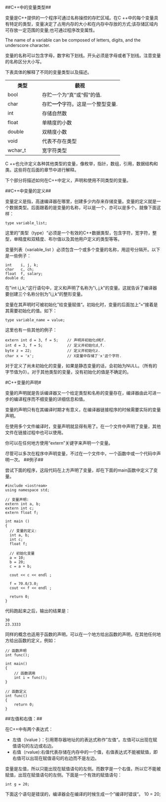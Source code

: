 ##C++中的变量类型##

变量是C++提供的一个程序可通过名称操控的存贮区域。在C ++中的每个变量具有特定的类型，变量决定了占用内存的大小和在内存中存放的方式;该存储区域内可存放一定范围的变量;也可通过程序改变属性。

The name of a variable can be composed of letters, digits, and the underscore character.

变量的名称可以包含字母，数字和下划线。开头必须是字母或者下划线。注意变量的名称区分大小写。

下表具体的解释了不同的变量类型以及描述。

<table class="src">
<tbody><tr><th width="30%">类型</th><th>藐视</th></tr>

<tr><td>bool</td><td>存贮一个为“真”或“假”的值.</td></tr>

<tr><td>char</td><td>存贮<b>一个</b>字符。这是一个整型变量.</td></tr>

<tr><td>int</td><td>存储自然数</td></tr>

<tr><td>float</td><td>单精度的小数</td></tr>

<tr><td>double</td><td>双精度小数</td></tr>

<tr><td>void</td><td>代表不存在类型</td></tr>

<tr><td>wchar_t</td><td>宽字符类型</td></tr>

</tbody></table>

C ++也允许定义各种其他类型的变量，像枚举，指针，数组，引用，数据结构和类。这些将在后面的章节中进行解释。

下个部分将描述如何在C++中定义，声明和使用不同类型的变量。

##C++中变量的定义##

变量定义是指，高速编译器在哪里，创建多少内存来存储变量。变量的定义就是一个数据类型。后面跟着的是变量的名称，可以是一个，亦可以是多个。就像下面这样：

    type variable_list;

这里的”类型（type）“必须是一个有效的C++数据类型，包含字符，宽字符，整型，单精度和双精度、布尔值以及其他用户定义的类型等等。


变量列表（variable_list ）必须包含一个或多个变量的名称，用逗号分隔开。以下是一些例子：

    int    i, j, k;
    char   c, ch;
    float  f, salary;
    double d;


在"int i,j,k;"这行语句中，定义和声明了名称为"i,.j,k"的变量。这就告诉了编译器要创建三个名称分别为”i,j,k“的整形变量。

变量在其声明时可被初始化”给变量赋值“。初始化时，变量的后面加上”=“接着是其需要初始化的值。如下：

    type variable_name = value;

这里也有一些其他的例子：

    extern int d = 3, f = 5;    // 声明并初始化d和f. 
    int d = 3, f = 5;           // 定义并初始化d,f. 
    byte z = 22;                // 定义并初始化z. 
    char x = 'x';               // X变量中存储了'x'这个字符.

对于定义了尚未初始化的变量，如果是静态变量的话，会初始为NULL。（所有的字节值为0）。对于其他类型的变量，没有初始化的值是不确定的。

#C++变量的声明#


变量的声明就是告诉编译器又一个给定类型和名称的变量存在，编译器由此可进一步的编译程序而不细变量的详细信息和值。

变量的声明只有在其编译时期才有意义，在编译器链接程序的时候需要实际的变量声明。 

在使用多个文件编译时，变量声明就显得有用了。在一个文件中声明了变量，其他文件在链接过程中也可以使用。

你可以在任何地方使用“extern”关键字来声明一个变量。

尽管可以多次在程序中声明变量，不过在一个文件中，一个函数中或一个代码中声明一次。
##例子##

尝试下面的程序，这段代码在上方声明了变量，却在下面的main函数中定义了变量。

    #include <iostream>
    using namespace std;
    
    // 变量声明:
    extern int a, b;
    extern int c;
    extern float f;
      
    int main ()
    {
      // 变量的定义:
      int a, b;
      int c;
      float f;
     
      // 初始化变量
      a = 10;
      b = 20;
      c = a + b;
     
      cout << c << endl ;
    
      f = 70.0/3.0;
      cout << f << endl ;
     
      return 0;
    }

代码跑起来之后，输出的结果是：

    30
    23.3333


同样的概念也适用于函数的声明，可以在一个地方给出函数的声明，在其他任何地方给出函数的定义，例如：

    // 函数声明
    int func();
    
    int main()
    {
        // 函数调用
        int i = func();
    }
    
    // 函数定义
    int func()
    {
        return 0;
    }

##左值和右值：##

在C++中有两个表达式：
 - 左值（lvalue ）：引用寄存器地址的的表达式称作”左值“。左值可以出现在赋值语句的左边或右边。
 - 右值（rvalue):右值代表存储在内存中的一个值，右值表达式不能被赋值，即右值可以出现在赋值语句的右边而不是左边。

变量是左值，所以只能出现在赋值语句的左侧。而数字是一个右值，所以它不能被赋值，出现在赋值语句的左侧。下面是一个有效的赋值语句：

    int g = 20;
   
下面这个语句是错误的，编译器会在编译的时候生成一个”编译时错误“。
    10 = 20;

